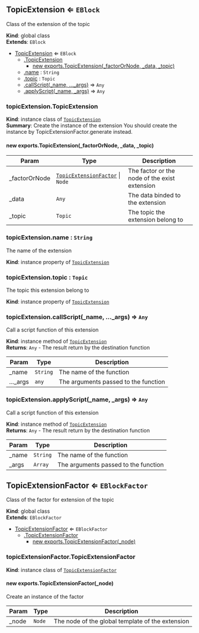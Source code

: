 <a name="TopicExtension"></a>

## TopicExtension ⇐ <code>EBlock</code>
Class of the extension of the topic

**Kind**: global class  
**Extends**: <code>EBlock</code>  

* [TopicExtension](#TopicExtension) ⇐ <code>EBlock</code>
    * [.TopicExtension](#TopicExtension+TopicExtension)
        * [new exports.TopicExtension(_factorOrNode, _data, _topic)](#new_TopicExtension+TopicExtension_new)
    * [.name](#TopicExtension+name) : <code>String</code>
    * [.topic](#TopicExtension+topic) : <code>Topic</code>
    * [.callScript(_name, ..._args)](#TopicExtension+callScript) ⇒ <code>Any</code>
    * [.applyScript(_name, _args)](#TopicExtension+applyScript) ⇒ <code>Any</code>

<a name="TopicExtension+TopicExtension"></a>

### topicExtension.TopicExtension
**Kind**: instance class of [<code>TopicExtension</code>](#TopicExtension)  
**Summary**: Create the instance of the extensionYou should create the instance by TopicExtensionFactor.generate instead.  
<a name="new_TopicExtension+TopicExtension_new"></a>

#### new exports.TopicExtension(_factorOrNode, _data, _topic)

| Param | Type | Description |
| --- | --- | --- |
| _factorOrNode | [<code>TopicExtensionFactor</code>](#TopicExtensionFactor) \| <code>Node</code> | The factor or the node of the exist extension |
| _data | <code>Any</code> | The data binded to the extension |
| _topic | <code>Topic</code> | The topic the extension belong to |

<a name="TopicExtension+name"></a>

### topicExtension.name : <code>String</code>
The name of the extension

**Kind**: instance property of [<code>TopicExtension</code>](#TopicExtension)  
<a name="TopicExtension+topic"></a>

### topicExtension.topic : <code>Topic</code>
The topic this extension belong to

**Kind**: instance property of [<code>TopicExtension</code>](#TopicExtension)  
<a name="TopicExtension+callScript"></a>

### topicExtension.callScript(_name, ..._args) ⇒ <code>Any</code>
Call a script function of this extension

**Kind**: instance method of [<code>TopicExtension</code>](#TopicExtension)  
**Returns**: <code>Any</code> - The result return by the destination function  

| Param | Type | Description |
| --- | --- | --- |
| _name | <code>String</code> | The name of the function |
| ..._args | <code>any</code> | The arguments passed to the function |

<a name="TopicExtension+applyScript"></a>

### topicExtension.applyScript(_name, _args) ⇒ <code>Any</code>
Call a script function of this extension

**Kind**: instance method of [<code>TopicExtension</code>](#TopicExtension)  
**Returns**: <code>Any</code> - The result return by the destination function  

| Param | Type | Description |
| --- | --- | --- |
| _name | <code>String</code> | The name of the function |
| _args | <code>Array</code> | The arguments passed to the function |

<a name="TopicExtensionFactor"></a>

## TopicExtensionFactor ⇐ <code>EBlockFactor</code>
Class of the factor for extension of the topic

**Kind**: global class  
**Extends**: <code>EBlockFactor</code>  

* [TopicExtensionFactor](#TopicExtensionFactor) ⇐ <code>EBlockFactor</code>
    * [.TopicExtensionFactor](#TopicExtensionFactor+TopicExtensionFactor)
        * [new exports.TopicExtensionFactor(_node)](#new_TopicExtensionFactor+TopicExtensionFactor_new)

<a name="TopicExtensionFactor+TopicExtensionFactor"></a>

### topicExtensionFactor.TopicExtensionFactor
**Kind**: instance class of [<code>TopicExtensionFactor</code>](#TopicExtensionFactor)  
<a name="new_TopicExtensionFactor+TopicExtensionFactor_new"></a>

#### new exports.TopicExtensionFactor(_node)
Create an instance of the factor


| Param | Type | Description |
| --- | --- | --- |
| _node | <code>Node</code> | The node of the global template of the extension |